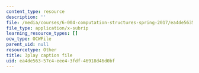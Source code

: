 ```yaml
---
content_type: resource
description: ''
file: /media/courses/6-004-computation-structures-spring-2017/ea4de56357c4eee43fdf46918d46d0bf_58edfKe-LO8.srt
file_type: application/x-subrip
learning_resource_types: []
ocw_type: OCWFile
parent_uid: null
resourcetype: Other
title: 3play caption file
uid: ea4de563-57c4-eee4-3fdf-46918d46d0bf
---
```

